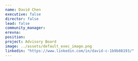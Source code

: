 ```yaml
---
name: David Chen
executive: false
director: false
lead: false
community_manager:  
erevna:   
position:  
project: Advisory Board
image: ../assets/default_exec_image.png
linkedin: "https://www.linkedin.com/in/david-c-1b9b88193/"
---
```

